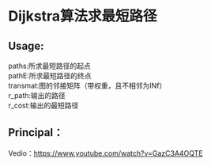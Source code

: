 # Dijkstra算法求最短路径
## Usage:
paths:所求最短路径的起点\
pathE:所求最短路径的终点\
transmat:图的邻接矩阵（带权重，且不相邻为INf）\
r_path:输出的路径\
r_cost:输出的最短路径

## Principal：

Vedio：https://www.youtube.com/watch?v=GazC3A4OQTE

